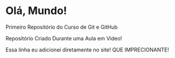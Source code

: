 # Olá, Mundo!
 Primeiro Repositório do Curso de Git e GitHub

Repositório Criado Durante uma Aula em Video!

Essa linha eu adicionei diretamente no site! QUE IMPRECIONANTE!
